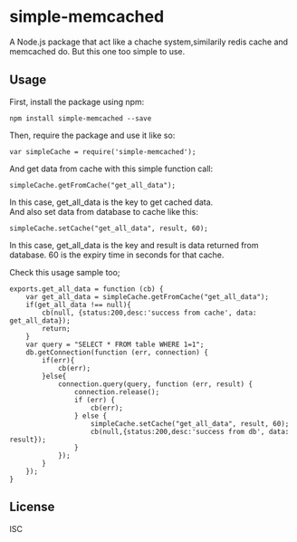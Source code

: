 # simple-memcached

A Node.js package that act like a chache system,similarily redis cache and memcached do.
But this one too simple to use.
## Usage

First, install the package using npm:

    npm install simple-memcached --save

Then, require the package and use it like so:

    var simpleCache = require('simple-memcached');

And get data from cache with this simple function call:

    simpleCache.getFromCache("get_all_data");

In this case, get_all_data is the key to get cached data.    
And also set data from database to cache like this:

    simpleCache.setCache("get_all_data", result, 60);

In this case, get_all_data is the key and result is data returned from database. 
60 is the expiry time in seconds for that cache. 

Check this usage sample too;

    exports.get_all_data = function (cb) {
        var get_all_data = simpleCache.getFromCache("get_all_data");
        if(get_all_data !== null){
            cb(null, {status:200,desc:'success from cache', data: get_all_data});
            return;
        }
        var query = "SELECT * FROM table WHERE 1=1";
        db.getConnection(function (err, connection) {
            if(err){
                cb(err);
            }else{
                connection.query(query, function (err, result) {
                    connection.release();
                    if (err) {
                        cb(err);
                    } else {
                        simpleCache.setCache("get_all_data", result, 60);
                        cb(null,{status:200,desc:'success from db', data: result});
                    }
                });
            }
        });
    }

## License

ISC